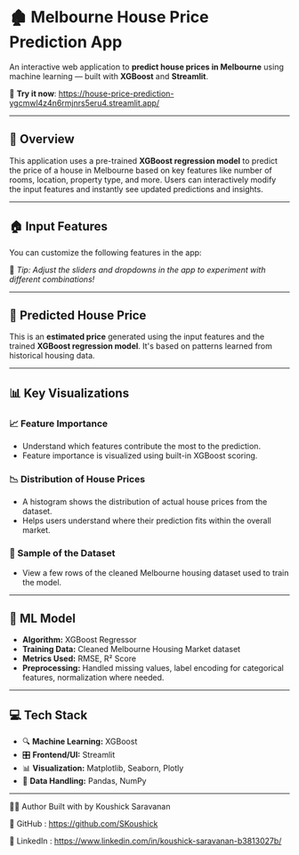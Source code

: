 # 🏚️ Melbourne House Price Prediction App

An interactive web application to **predict house prices in Melbourne** using machine learning — built with **XGBoost** and **Streamlit**.

🔗 **Try it now**: https://house-price-prediction-ygcmwl4z4n6rmjnrs5eru4.streamlit.app/

---

## 🚀 Overview

This application uses a pre-trained **XGBoost regression model** to predict the price of a house in Melbourne based on key features like number of rooms, location, property type, and more. Users can interactively modify the input features and instantly see updated predictions and insights.

---

## 🏠 Input Features

You can customize the following features in the app:

📢 *Tip: Adjust the sliders and dropdowns in the app to experiment with different combinations!*

---

## 🔮 Predicted House Price

This is an **estimated price** generated using the input features and the trained **XGBoost regression model**. It's based on patterns learned from historical housing data.

---

## 📊 Key Visualizations

### 📈 Feature Importance
- Understand which features contribute the most to the prediction.
- Feature importance is visualized using built-in XGBoost scoring.

### 📉 Distribution of House Prices
- A histogram shows the distribution of actual house prices from the dataset.
- Helps users understand where their prediction fits within the overall market.

### 🧾 Sample of the Dataset
- View a few rows of the cleaned Melbourne housing dataset used to train the model.

---

## 🧠 ML Model

- **Algorithm:** XGBoost Regressor
- **Training Data:** Cleaned Melbourne Housing Market dataset
- **Metrics Used:** RMSE, R² Score
- **Preprocessing:** Handled missing values, label encoding for categorical features, normalization where needed.

---

## 💻 Tech Stack

- 🔍 **Machine Learning:** XGBoost
- 🎛️ **Frontend/UI:** Streamlit
- 📊 **Visualization:** Matplotlib, Seaborn, Plotly
- 📁 **Data Handling:** Pandas, NumPy

---

👨‍💻 Author
Built with by Koushick Saravanan

🔗 GitHub : https://github.com/SKoushick

💼 LinkedIn : https://www.linkedin.com/in/koushick-saravanan-b3813027b/
